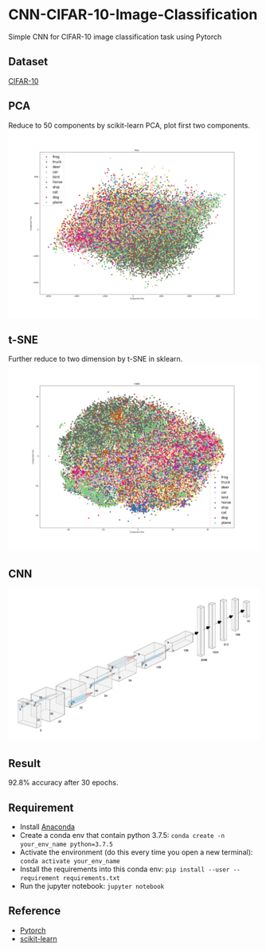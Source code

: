 # CNN-CIFAR-10-Image-Classification
Simple CNN for CIFAR-10 image classification task using Pytorch

## Dataset
[CIFAR-10](https://www.cs.toronto.edu/~kriz/cifar.html)

## PCA
Reduce to 50 components by scikit-learn PCA, plot first two components.
![pca](./image/PCA.png)

## t-SNE
Further reduce to two dimension by t-SNE in sklearn.
![t-SNE](./image/t-SNE.png)

## CNN
![](./image/CNN.jpg)

## Result
92.8% accuracy after 30 epochs.

## Requirement
- Install [Anaconda](https://www.anaconda.com/)
- Create a conda env that contain python 3.7.5: `conda create -n your_env_name python=3.7.5`
- Activate the environment (do this every time you open a new terminal): `conda activate your_env_name`
- Install the requirements into this conda env: `pip install --user --requirement requirements.txt`
- Run the jupyter notebook: `jupyter notebook`

## Reference
- [Pytorch](https://pytorch.org/docs/stable/nn.html)
- [scikit-learn](https://scikit-learn.org/stable/)
